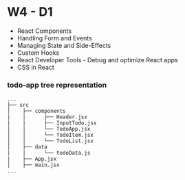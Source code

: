 # W4 - D1

- React Components
- Handling Form and Events
- Managing State and Side-Effects
- Custom Hooks
- React Developer Tools - Debug and optimize React apps
- CSS in React

### todo-app tree representation
    ...
    ├── src
    │    ├── components
    |    |      ├── Header.jsx
    |    |      ├── InputTodo.jsx
    │    │      └── TodoApp.jsx
    │    │      └── TodoItem.jsx
    │    │      └── TodoList.jsx
    │    ├── data
    |    |      └── todoData.js
    |    ├── App.jsx
    │    ├── main.jsx
    ...